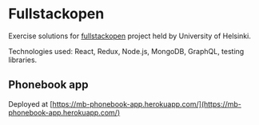 # Fullstackopen

Exercise solutions for [fullstackopen](https://fullstackopen.com/en) project held by University of Helsinki.

Technologies used: React, Redux, Node.js, MongoDB, GraphQL, testing libraries.

## Phonebook app

Deployed at [https://mb-phonebook-app.herokuapp.com/](https://mb-phonebook-app.herokuapp.com/)

